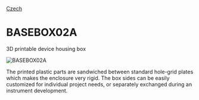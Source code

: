 
[Czech](./README.cs.md)
<!--- module --->
# BASEBOX02A
<!--- Emodule --->

<!--- subtitle --->3D printable device housing box<!--- Esubtitle --->

![BASEBOX02A](DOC/SRC/img/Box_view.png)

<!--- description --->The printed plastic parts are sandwiched between standard hole-grid plates which makes the enclosure very rigid. The box sides can be easily customized for individual project needs, or separately exchanged during an instrument development.<!--- Edescription --->
            
